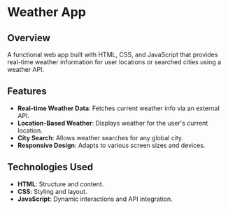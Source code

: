 # Weather App

## Overview

A functional web app built with HTML, CSS, and JavaScript that provides real-time weather information for user locations or searched cities using a weather API.

## Features

- **Real-time Weather Data**: Fetches current weather info via an external API.
- **Location-Based Weather**: Displays weather for the user's current location.
- **City Search**: Allows weather searches for any global city.
- **Responsive Design**: Adapts to various screen sizes and devices.

## Technologies Used

- **HTML**: Structure and content.
- **CSS**: Styling and layout.
- **JavaScript**: Dynamic interactions and API integration.

